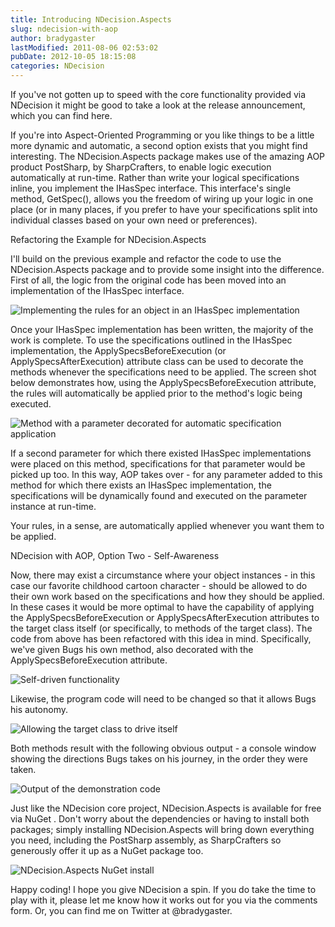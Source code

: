 ```yaml
---
title: Introducing NDecision.Aspects
slug: ndecision-with-aop
author: bradygaster
lastModified: 2011-08-06 02:53:02
pubDate: 2012-10-05 18:15:08
categories: NDecision
---
```


<p>If you&apos;ve not gotten up to speed with the core functionality provided via NDecision it might be good to take a look at the release announcement,
  <a>which you can find here.</a> 
</p>
<p>If you&apos;re into Aspect-Oriented Programming or you like things to be a little more dynamic and automatic, a second option exists that you might find interesting. The NDecision.Aspects package makes use of the amazing AOP product
  <a>PostSharp</a>, by
  <a>SharpCrafters</a>, to enable logic execution automatically at run-time. Rather than write your logical specifications inline, you implement the IHasSpec
   interface. This interface&apos;s single method, GetSpec(), allows you the freedom of wiring up your logic in one place (or in many places, if you prefer to have your specifications split into individual classes based on your own need or preferences).&#xA0;</p>
Refactoring the Example for NDecision.Aspects
<p>I&apos;ll build on the
  <a>previous example</a>  and refactor the code to use the NDecision.Aspects package and to provide some insight into the difference. First of all, the logic from the original code has been moved into an implementation of the IHasSpec
   interface.&#xA0;</p>
<p>
  <img src="/posts/ndecision-with-aop/media/bunny_spec_implementation.png" alt="Implementing the rules for an object in an IHasSpec implementation">
</p>
<p>Once your IHasSpec
   implementation has been written, the majority of the work is complete. To use the specifications outlined in the IHasSpec
     implementation, the ApplySpecsBeforeExecution (or ApplySpecsAfterExecution) attribute class can be used to decorate the methods whenever the specifications need to be applied. The screen shot below demonstrates how, using the ApplySpecsBeforeExecution
      attribute, the rules will automatically be applied prior to the method&apos;s logic being executed.&#xA0;</p>
<p>
  <img alt="Method with a parameter decorated for automatic specification application" src="/posts/ndecision-with-aop/media/decorated_method_with_target.png">
</p>
<p>If a second parameter for which there existed IHasSpec
   implementations were placed on this method, specifications for that parameter would be picked up too. In this way, AOP takes over - for any parameter added to this method for which there exists an IHasSpec
     implementation, the specifications will be dynamically found and executed on the parameter instance at run-time.</p>
<p>Your rules, in a sense, are automatically applied whenever you want them to be applied.&#xA0;</p>
NDecision with AOP, Option Two - Self-Awareness
<p>Now, there may exist a circumstance where your object instances - in this case our favorite childhood cartoon character - should be allowed to do their own work based on the specifications and how they should be applied. In these cases it would be more
  optimal to have the capability of applying the ApplySpecsBeforeExecution or ApplySpecsAfterExecution attributes to the target class itself (or specifically, to methods of the target class). The code from above has been refactored with this idea in mind.
  Specifically, we&apos;ve given Bugs his own method, also decorated with the ApplySpecsBeforeExecution attribute.&#xA0;</p>
<p>
  <img alt="Self-driven functionality" src="/posts/ndecision-with-aop/media/decorated_self_driven_method.png">
</p>
<p>Likewise, the program code will need to be changed so that it allows Bugs his autonomy.</p>
<p>
  <img src="/posts/ndecision-with-aop/media/main_method_with_self_driven_changes.png" alt="Allowing the target class to drive itself">
</p>
<p>Both methods result with the following obvious output - a console window showing the directions Bugs takes on his journey, in the order they were taken.&#xA0;</p>
<p>
  <img src="/posts/ndecision-with-aop/media/ndecision_demo_output.png" alt="Output of the demonstration code">
</p>
<p>Just like the NDecision core project,
  <a>NDecision.Aspects is available for free via NuGet</a> . Don&apos;t worry about the dependencies or having to install both packages; simply installing NDecision.Aspects will bring down everything you need, including the PostSharp assembly, as SharpCrafters
  so generously offer it up as a NuGet package too.&#xA0;</p>
<p>
  <img alt="NDecision.Aspects NuGet install " src="/posts/ndecision-with-aop/media/ndecision-aspects-install.png">
</p>
<p>Happy coding! I hope you give NDecision a spin. If you do take the time to play with it, please let me know how it works out for you via the comments form. Or, you can find me on
  <a>Twitter at @bradygaster.</a> 
</p>
